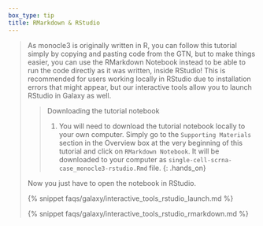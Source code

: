 ```yaml
---
box_type: tip
title: RMarkdown & RStudio
---
```

>
> As monocle3 is originally written in R, you can follow this tutorial simply by copying and pasting code from the GTN, but to make things easier, you can use the RMarkdown Notebook instead to be able to run the code directly as it was written, inside RStudio! This is recommended for users working locally in RStudio due to installation errors that might appear, but our interactive tools allow you to launch RStudio in Galaxy as well. 
>
> > <hands-on-title>Downloading the tutorial notebook</hands-on-title>
> > 1. You will need to download the tutorial notebook locally to your own computer. Simply go to the `Supporting Materials` section in the Overview box at the very beginning of this tutorial and click on `RMarkdown Notebook`. It will be downloaded to your computer as `single-cell-scrna-case_monocle3-rstudio.Rmd` file. 
> {: .hands_on}
>
> Now you just have to open the notebook in RStudio. 
> 
> {% snippet faqs/galaxy/interactive_tools_rstudio_launch.md %}
>
> {% snippet faqs/galaxy/interactive_tools_rstudio_rmarkdown.md %}
>
